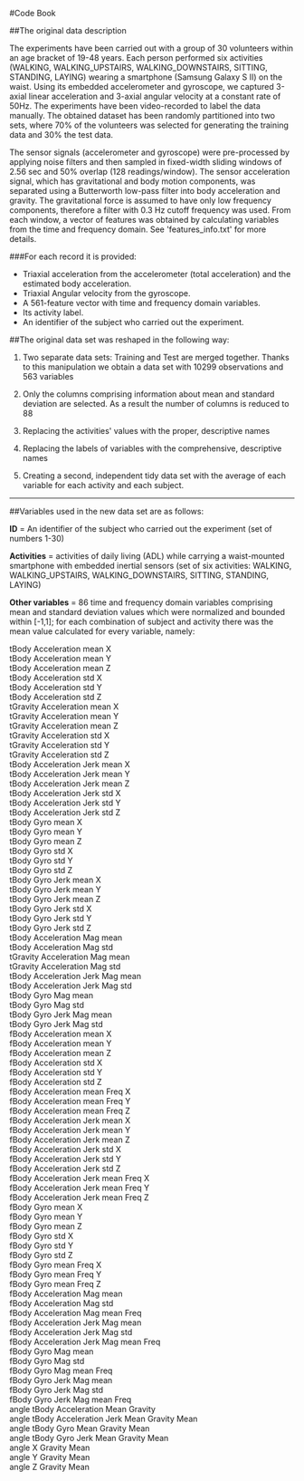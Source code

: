 
#Code Book

##The original data description

The experiments have been carried out with a group of 30 volunteers within an age bracket of 19-48 years. Each person performed six activities (WALKING, WALKING_UPSTAIRS, WALKING_DOWNSTAIRS, SITTING, STANDING, LAYING) wearing a smartphone (Samsung Galaxy S II) on the waist. Using its embedded accelerometer and gyroscope, we captured 3-axial linear acceleration and 3-axial angular velocity at a constant rate of 50Hz. The experiments have been video-recorded to label the data manually. The obtained dataset has been randomly partitioned into two sets, where 70% of the volunteers was selected for generating the training data and 30% the test data. 

The sensor signals (accelerometer and gyroscope) were pre-processed by applying noise filters and then sampled in fixed-width sliding windows of 2.56 sec and 50% overlap (128 readings/window). The sensor acceleration signal, which has gravitational and body motion components, was separated using a Butterworth low-pass filter into body acceleration and gravity. The gravitational force is assumed to have only low frequency components, therefore a filter with 0.3 Hz cutoff frequency was used. From each window, a vector of features was obtained by calculating variables from the time and frequency domain. See 'features_info.txt' for more details.

###For each record it is provided:


- Triaxial acceleration from the accelerometer (total acceleration) and the estimated body acceleration.
- Triaxial Angular velocity from the gyroscope. 
- A 561-feature vector with time and frequency domain variables. 
- Its activity label. 
- An identifier of the subject who carried out the experiment.


##The original data set was reshaped in the following way:

1. Two separate data sets: Training and Test are merged together. Thanks to this manipulation we obtain a data set with 10299 observations and 563 variables

2. Only the columns comprising information about mean and standard deviation are selected. As a result the number of columns
is reduced to 88

3. Replacing the activities' values with the proper, descriptive names 

4. Replacing the labels of variables with the comprehensive, descriptive names

5. Creating a second, independent tidy data set with the average of each variable for each activity and each subject.

-----------------------------------------

##Variables used in the new data set are as follows:

**ID** = An identifier of the subject who carried out the experiment (set of numbers 1-30)

**Activities** = activities of daily living (ADL) while carrying a waist-mounted smartphone with embedded inertial sensors
(set of six activities: WALKING, WALKING_UPSTAIRS, WALKING_DOWNSTAIRS, SITTING, STANDING, LAYING)

**Other variables** = 86 time and frequency domain variables comprising mean and standard deviation values 
which were normalized and bounded within [-1,1]; for each combination 
of subject and activity there was the mean value calculated for every variable, namely:

tBody Acceleration mean   X                      
tBody Acceleration mean   Y                      
tBody Acceleration mean   Z                       
tBody Acceleration std   X                       
tBody Acceleration std   Y                       
tBody Acceleration std   Z                       
tGravity Acceleration mean   X                   
tGravity Acceleration mean   Y                   
tGravity Acceleration mean   Z                   
tGravity Acceleration std   X                    
tGravity Acceleration std   Y                     
tGravity Acceleration std   Z                    
tBody Acceleration Jerk mean   X                  
tBody Acceleration Jerk mean   Y                 
tBody Acceleration Jerk mean   Z                 
tBody Acceleration Jerk std   X                  
tBody Acceleration Jerk std   Y                   
tBody Acceleration Jerk std   Z                  
tBody Gyro mean   X                               
tBody Gyro mean   Y                              
tBody Gyro mean   Z                              
tBody Gyro std   X                               
tBody Gyro std   Y                               
tBody Gyro std   Z                               
tBody Gyro Jerk mean   X                         
tBody Gyro Jerk mean   Y                         
tBody Gyro Jerk mean   Z                         
tBody Gyro Jerk std   X                          
tBody Gyro Jerk std   Y                           
tBody Gyro Jerk std   Z                          
tBody Acceleration Mag mean                       
tBody Acceleration Mag std                       
tGravity Acceleration Mag mean                    
tGravity Acceleration Mag std                    
tBody Acceleration Jerk Mag mean                  
tBody Acceleration Jerk Mag std                  
tBody Gyro Mag mean                              
tBody Gyro Mag std                               
tBody Gyro Jerk Mag mean                          
tBody Gyro Jerk Mag std                          
fBody Acceleration mean   X                       
fBody Acceleration mean   Y                      
fBody Acceleration mean   Z                      
fBody Acceleration std   X                       
fBody Acceleration std   Y                       
fBody Acceleration std   Z                       
fBody Acceleration mean Freq   X                  
fBody Acceleration mean Freq   Y                 
fBody Acceleration mean Freq   Z                 
fBody Acceleration Jerk mean   X                 
fBody Acceleration Jerk mean   Y                  
fBody Acceleration Jerk mean   Z                 
fBody Acceleration Jerk std   X                   
fBody Acceleration Jerk std   Y                  
fBody Acceleration Jerk std   Z                   
fBody Acceleration Jerk mean Freq   X            
fBody Acceleration Jerk mean Freq   Y             
fBody Acceleration Jerk mean Freq   Z            
fBody Gyro mean   X                               
fBody Gyro mean   Y                              
fBody Gyro mean   Z                               
fBody Gyro std   X                               
fBody Gyro std   Y                                
fBody Gyro std   Z                               
fBody Gyro mean Freq   X                         
fBody Gyro mean Freq   Y                         
fBody Gyro mean Freq   Z                          
fBody Acceleration Mag mean                      
fBody Acceleration Mag std                        
fBody Acceleration Mag mean Freq                 
fBody Acceleration Jerk Mag mean                  
fBody Acceleration Jerk Mag std                  
fBody Acceleration Jerk Mag mean Freq             
fBody Gyro Mag mean                              
fBody Gyro Mag std                                
fBody Gyro Mag mean Freq                         
fBody Gyro Jerk Mag mean                          
fBody Gyro Jerk Mag std                          
fBody Gyro Jerk Mag mean Freq                     
angle tBody Acceleration Mean Gravity            
angle tBody Acceleration Jerk Mean  Gravity Mean  
angle tBody Gyro Mean Gravity Mean               
angle tBody Gyro Jerk Mean Gravity Mean          
angle X Gravity Mean                             
angle Y Gravity Mean                              
angle Z Gravity Mean            


